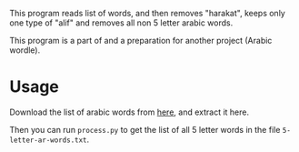 This program reads list of words, and then removes "harakat", keeps only one type of "alif" and removes all non 5 letter arabic words.

This program is a part of and a preparation for another project (Arabic wordle).

# Usage
Download the list of arabic words from [here](http://sourceforge.net/projects/arabic-wordlist/), and extract it here.

Then you can run `process.py` to get the list of all 5 letter words in the file `5-letter-ar-words.txt`.

